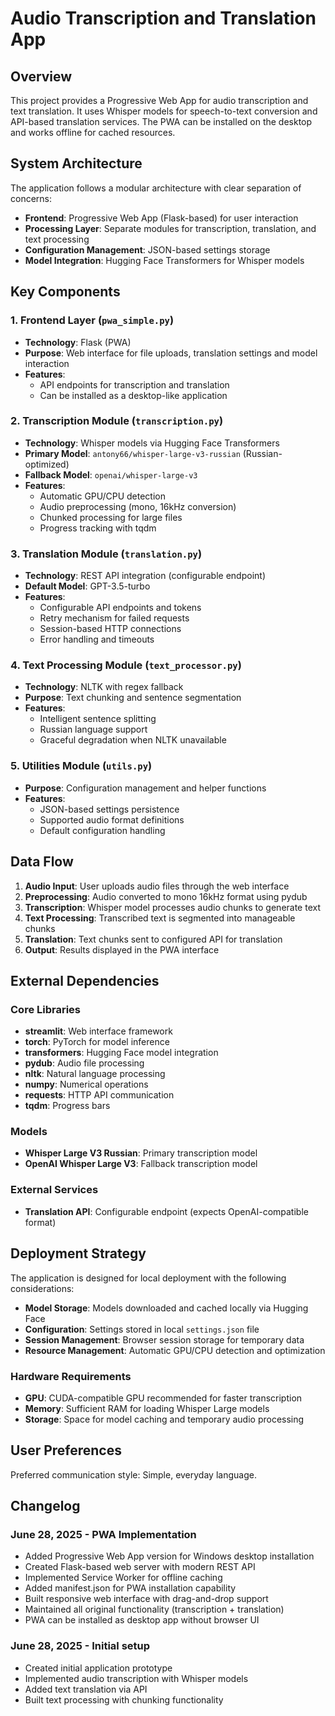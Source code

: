 # Audio Transcription and Translation App

## Overview

This project provides a Progressive Web App for audio transcription and text translation. It uses Whisper models for speech-to-text conversion and API-based translation services. The PWA can be installed on the desktop and works offline for cached resources.

## System Architecture

The application follows a modular architecture with clear separation of concerns:

 - **Frontend**: Progressive Web App (Flask-based) for user interaction
- **Processing Layer**: Separate modules for transcription, translation, and text processing
- **Configuration Management**: JSON-based settings storage
- **Model Integration**: Hugging Face Transformers for Whisper models

## Key Components

### 1. Frontend Layer (`pwa_simple.py`)
 - **Technology**: Flask (PWA)
 - **Purpose**: Web interface for file uploads, translation settings and model interaction
 - **Features**:
   - API endpoints for transcription and translation
   - Can be installed as a desktop-like application

### 2. Transcription Module (`transcription.py`)
- **Technology**: Whisper models via Hugging Face Transformers
- **Primary Model**: `antony66/whisper-large-v3-russian` (Russian-optimized)
- **Fallback Model**: `openai/whisper-large-v3`
- **Features**:
  - Automatic GPU/CPU detection
  - Audio preprocessing (mono, 16kHz conversion)
  - Chunked processing for large files
  - Progress tracking with tqdm

### 3. Translation Module (`translation.py`)
- **Technology**: REST API integration (configurable endpoint)
- **Default Model**: GPT-3.5-turbo
- **Features**:
  - Configurable API endpoints and tokens
  - Retry mechanism for failed requests
  - Session-based HTTP connections
  - Error handling and timeouts

### 4. Text Processing Module (`text_processor.py`)
- **Technology**: NLTK with regex fallback
- **Purpose**: Text chunking and sentence segmentation
- **Features**:
  - Intelligent sentence splitting
  - Russian language support
  - Graceful degradation when NLTK unavailable

### 5. Utilities Module (`utils.py`)
- **Purpose**: Configuration management and helper functions
- **Features**:
  - JSON-based settings persistence
  - Supported audio format definitions
  - Default configuration handling

## Data Flow

1. **Audio Input**: User uploads audio files through the web interface
2. **Preprocessing**: Audio converted to mono 16kHz format using pydub
3. **Transcription**: Whisper model processes audio chunks to generate text
4. **Text Processing**: Transcribed text is segmented into manageable chunks
5. **Translation**: Text chunks sent to configured API for translation
6. **Output**: Results displayed in the PWA interface

## External Dependencies

### Core Libraries
- **streamlit**: Web interface framework
- **torch**: PyTorch for model inference
- **transformers**: Hugging Face model integration
- **pydub**: Audio file processing
- **nltk**: Natural language processing
- **numpy**: Numerical operations
- **requests**: HTTP API communication
- **tqdm**: Progress bars

### Models
- **Whisper Large V3 Russian**: Primary transcription model
- **OpenAI Whisper Large V3**: Fallback transcription model

### External Services
- **Translation API**: Configurable endpoint (expects OpenAI-compatible format)

## Deployment Strategy

The application is designed for local deployment with the following considerations:

- **Model Storage**: Models downloaded and cached locally via Hugging Face
- **Configuration**: Settings stored in local `settings.json` file
 - **Session Management**: Browser session storage for temporary data
- **Resource Management**: Automatic GPU/CPU detection and optimization

### Hardware Requirements
- **GPU**: CUDA-compatible GPU recommended for faster transcription
- **Memory**: Sufficient RAM for loading Whisper Large models
- **Storage**: Space for model caching and temporary audio processing

## User Preferences

Preferred communication style: Simple, everyday language.

## Changelog

### June 28, 2025 - PWA Implementation
- Added Progressive Web App version for Windows desktop installation
- Created Flask-based web server with modern REST API
- Implemented Service Worker for offline caching
- Added manifest.json for PWA installation capability
- Built responsive web interface with drag-and-drop support
- Maintained all original functionality (transcription + translation)
- PWA can be installed as desktop app without browser UI

### June 28, 2025 - Initial setup
- Created initial application prototype
- Implemented audio transcription with Whisper models
- Added text translation via API
- Built text processing with chunking functionality